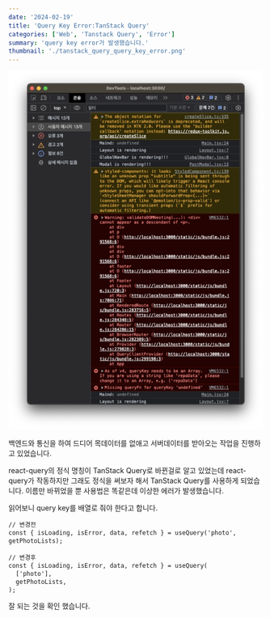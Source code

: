 ```yaml
---
date: '2024-02-19'
title: 'Query Key Error:TanStack Query'
categories: ['Web', 'Tanstack Query', 'Error']
summary: 'query key error가 발생했습니다.'
thumbnail: './tanstack_query_query_key_error.png'
---
```


![1](./tanstack_query_query_key_error.png)

백엔드와 통신을 하여 드디어 목데이터를 없애고 서버데이터를 받아오는 작업을 진행하고 있었습니다.

react-query의 정식 명칭이 TanStack Query로 바뀐걸로 알고 있었는데 react-query가 작동하지만 그래도 정식을 써보자 해서 TanStack Query를 사용하게 되었습니다. 이름만 바뀌었을 뿐 사용법은 똑같은데 이상한 에러가 발생했습니다.

읽어보니 query key를 배열로 줘야 한다고 합니다.

```tsx
// 변경전
const { isLoading, isError, data, refetch } = useQuery('photo', getPhotoLists);

// 변경후
const { isLoading, isError, data, refetch } = useQuery(
  ['photo'],
  getPhotoLists,
);
```

잘 되는 것을 확인 했습니다.